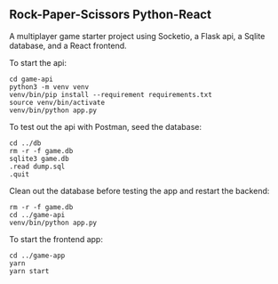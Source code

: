 ## Rock-Paper-Scissors Python-React

A multiplayer game starter project using Socketio, a Flask api, a Sqlite database, and a React frontend.

To start the api:

```
cd game-api
python3 -m venv venv
venv/bin/pip install --requirement requirements.txt
source venv/bin/activate
venv/bin/python app.py
```

To test out the api with Postman, seed the database:

```
cd ../db
rm -r -f game.db
sqlite3 game.db
.read dump.sql
.quit
```

Clean out the database before testing the app and restart the backend:

```
rm -r -f game.db
cd ../game-api
venv/bin/python app.py
```

To start the frontend app:

```
cd ../game-app
yarn
yarn start
```
